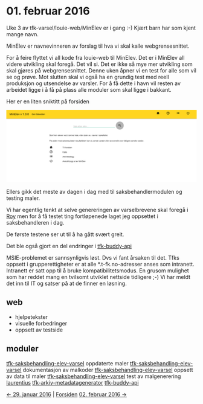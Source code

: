 # 01. februar 2016

Uke 3 av tfk-varsel/louie-web/MinElev er i gang :-) Kjært barn har som kjent mange navn.

MinElev er navnevinneren av forslag til hva vi skal kalle webgrensesnittet.

For å feire flyttet vi all kode fra louie-web til MinElev. Det er i MinElev all videre utvikling skal foregå.
Det vil si. Det er ikke så mye mer utvikling som skal gjøres på webgrensesnittet. Denne uken åpner vi en test for alle som vil se og prøve.
Mot slutten skal vi også ha en grundig test med reell produksjon og utsendelse av varsler. For å få dette i havn vil resten av arbeidet ligge i å få på plass alle moduler som skal ligge i bakkant.

Her er en liten sniktitt på forsiden

![MinElev forsiden!](../../images/2016/02/MinElev.forsiden.test.png)

Ellers gikk det meste av dagen i dag med til saksbehandlermodulen og testing maler.

Vi har egentlig tenkt at selve genereringen av varselbrevene skal foregå i [Roy](https://github.com/telemark/roy) men for å få testet ting fortløpenede laget jeg oppsettet i saksbehandleren i dag.

De første testene ser ut til å ha gått svært greit.

Det ble også gjort en del endringer i [tfk-buddy-api](https://github.com/telemark/tfk-buddy-api)

MSIE-problemet er sannsynligvis løst. Dvs vi fant årsaken til det. Tfks oppsett i grupperettigheter er at alle *.t-fk.no-adresser anses som intranett.
Intranett er satt opp til å bruke kompatibilitetsmodus. En grusom mulighet som har reddet mang en tvilsomt utviklet nettside tidligere ;-)
Vi har meldt det inn til IT og satser på at de finner en løsning.


## web
- hjelpetekster
- visuelle forbedringer
- oppsett av testside

## moduler
[tfk-saksbehandling-elev-varsel](https://github.com/telemark/tfk-saksbehandling-elev-varsel) oppdaterte maler
[tfk-saksbehandling-elev-varsel](https://github.com/telemark/tfk-saksbehandling-elev-varsel) dokumentasjon av malkoder
[tfk-saksbehandling-elev-varsel](https://github.com/telemark/tfk-saksbehandling-elev-varsel) oppsett av data til maler
[tfk-saksbehandling-elev-varsel](https://github.com/telemark/tfk-saksbehandling-elev-varsel) test av malgenerering
[laurentius](https://github.com/telemark/laurentius)
[tfk-arkiv-metadatagenerator](https://github.com/telemark/tfk-arkiv-metadatagenerator)
[tfk-buddy-api](https://github.com/telemark/tfk-buddy-api)

[<- 29. januar 2016](../01/2016-01-29.md)  |  [Forsiden](../../index.md) [02. februar 2016 ->](2016-02-02.md)
